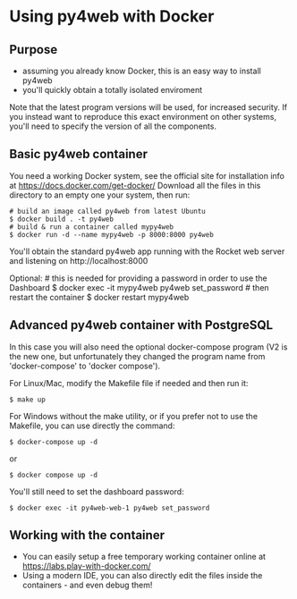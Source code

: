 # Using py4web with Docker

## Purpose

- assuming you already know Docker, this is an easy way to install py4web
- you'll quickly obtain a totally isolated enviroment

Note that the latest program versions will be used, for increased security. If
you instead want to reproduce this exact environment on other systems,
you'll need to specify the version of all the components.


## Basic py4web container

You need a working Docker system, see the official site for installation info
at https://docs.docker.com/get-docker/ 
Download all the files in this directory to an empty one your system, then run:

    # build an image called py4web from latest Ubuntu
    $ docker build . -t py4web
    # build & run a container called mypy4web
    $ docker run -d --name mypy4web -p 8000:8000 py4web

You'll obtain the standard py4web app running with the Rocket web server and
listening on http://localhost:8000

Optional:
    # this is needed for providing a password in order to use the Dashboard
    $ docker exec -it mypy4web py4web set_password
    # then restart the container
    $ docker restart mypy4web

## Advanced py4web container with PostgreSQL

In this case you will also need the optional
docker-compose program (V2 is the new one, but
unfortunately they changed the program name from 'docker-compose' to 'docker compose').

For Linux/Mac, modify the Makefile file if needed and then run it:

    $ make up

For Windows without the make utility, or if you prefer not to use the Makefile, you can
use directly the command:

    $ docker-compose up -d

or 

    $ docker compose up -d

You'll still need to set the dashboard password:

    $ docker exec -it py4web-web-1 py4web set_password



## Working with the container

- You can easily setup a free temporary working container online at https://labs.play-with-docker.com/
- Using a modern IDE, you can also directly edit the files inside the containers - and even debug them!


